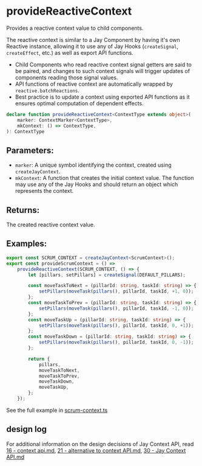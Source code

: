 # provideReactiveContext

Provides a reactive context value to child components.

The reactive context is similar to a Jay Component by having it's own Reactive instance, allowing it to use any 
of Jay Hooks (`createSignal`, `createEffect`, etc.) as well as export API functions.

* Child Components who read reactive context signal getters are said to be paired, and changes to such context signals
  will trigger updates of components reading those signal values.
* API functions of reactive context are automatically wrapped by `reactive.batchReactions`.
* Best practice is to update a context using exported API functions as it ensures optimal computation of dependent effects.

```typescript
declare function provideReactiveContext<ContextType extends object>(
    marker: ContextMarker<ContextType>,
    mkContext: () => ContextType,
): ContextType
```

## Parameters:

* `marker`: A unique symbol identifying the context, created using `createJayContext`.
* `mkContext`: A function that creates the initial context value. 
   The function may use any of the Jay Hooks and should return an object which represents the context. 

## Returns:

The created reactive context value.

## Examples:

```typescript
export const SCRUM_CONTEXT = createJayContext<ScrumContext>();
export const provideScrumContext = () =>
    provideReactiveContext(SCRUM_CONTEXT, () => {
        let [pillars, setPillars] = createSignal(DEFAULT_PILLARS);

        const moveTaskToNext = (pillarId: string, taskId: string) => {
            setPillars(moveTask(pillars(), pillarId, taskId, +1, 0));
        };
        const moveTaskToPrev = (pillarId: string, taskId: string) => {
            setPillars(moveTask(pillars(), pillarId, taskId, -1, 0));
        };
        const moveTaskUp = (pillarId: string, taskId: string) => {
            setPillars(moveTask(pillars(), pillarId, taskId, 0, +1));
        };
        const moveTaskDown = (pillarId: string, taskId: string) => {
            setPillars(moveTask(pillars(), pillarId, taskId, 0, -1));
        };

        return {
            pillars,
            moveTaskToNext,
            moveTaskToPrev,
            moveTaskDown,
            moveTaskUp,
        };
    });
```
See the full example in [scrum-context.ts](../../../../examples/jay-context/scrum-board-with-context/lib/scrum-context.ts)

## design log

For additional information on the design decisions of Jay Context API, read
[16 - context api.md](../../../../design-log/16%20-%20context%20api.md),
[21 - alternative to context API.md](../../../../design-log/21%20-%20alternative%20to%20context%20API.md),
[30 - Jay Context API.md](../../../../design-log/30%20-%20Jay%20Context%20API.md)
